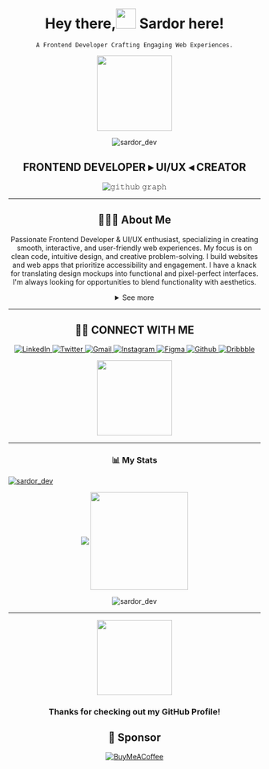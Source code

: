 <div align="center">
	
<h1 align="center">Hey there,<img src="https://raw.githubusercontent.com/MartinHeinz/MartinHeinz/master/wave.gif" width="40px"> Sardor here!</h1>

`A Frontend Developer Crafting Engaging Web Experiences.`

<a href="#"><img src="assets/webdev.png" width="150"></a>
<p align="center"> <img src="https://komarev.com/ghpvc/?username=sardor_dev&label=Profile%20views&color=0e75b6&style=flat" alt="sardor_dev" /> </p>
<p align="center">
	<h2 align="center">FRONTEND DEVELOPER ▸ UI/UX ◂ CREATOR</h2>
</p>

![𝚐𝚒𝚝𝚑𝚞𝚋 𝚐𝚛𝚊𝚙𝚑](https://github-readme-activity-graph.vercel.app/graph?username=sardor_dev&theme=react-dark&hide_border=true&area=true) <hr>

## 🙋🏻‍♂️ **About Me**

Passionate Frontend Developer & UI/UX enthusiast, specializing in creating smooth, interactive, and user-friendly web experiences. My focus is on clean code, intuitive design, and creative problem-solving. I build websites and web apps that prioritize accessibility and engagement. I have a knack for translating design mockups into functional and pixel-perfect interfaces.  I'm always looking for opportunities to blend functionality with aesthetics.

<details>
    <summary>See more</summary>
    <a href="#"><img src="assets/design_icon.png" width="150"></a> <br>
Apart from coding, 👨‍💻 I'm a dedicated learner, constantly exploring new trends and best practices in frontend technologies. My goal is to contribute to the web development community and push the boundaries of what's possible with user interfaces. I'm particularly interested in building component-driven and maintainable frontend architecture, focusing on code quality and performance. 🌟  I see myself as a passionate developer and a curious learner, dedicated to creating exceptional user experiences.
</details>
</div><hr>

<div align="center">

## 🤝🏻 **CONNECT WITH ME**

<a  href="https://www.linkedin.com/in/sardor_dev/">
    <img src="https://img.shields.io/badge/LinkedIn-00384d?style=for-the-badge&logo=linkedin&logoColor=white" title="LinkedIn"  alt="LinkedIn"/>
</a>
<a href="https://x.com/sardor_dev"> 
    <img src="https://img.shields.io/badge/Twitter-00384d?style=for-the-badge&logo=x&logoColor=white" title="Twitter"  alt="Twitter"/>
</a>
<a href="mailto:sardor.dev@email.com"> 
    <img src="https://img.shields.io/badge/Gmail-00384d?style=for-the-badge&logo=gmail&logoColor=white" title="Gmail"  alt="Gmail"/>
</a>
<a href="https://www.instagram.com/sardor_dev/"> 
    <img src="https://img.shields.io/badge/Instagram-00384d?style=for-the-badge&logo=instagram&logoColor=white" title="Instagram"  alt="Instagram"/>
</a>

<a href="https://www.figma.com/@sardor_dev"> 
    <img src="https://img.shields.io/badge/Figma-00384d?style=for-the-badge&logo=figma&logoColor=white" title="Figma"  alt="Figma"/>
</a>
<a href="https://github.com/sardor_dev"> 
    <img src="https://img.shields.io/badge/Github-00384d?style=for-the-badge&logo=github&logoColor=white" title="Github"  alt="Github"/>
</a>
 <a href="https://dribbble.com/sardor_dev"> 
    <img src="https://img.shields.io/badge/Dribbble-00384d?style=for-the-badge&logo=dribbble&logoColor=white" title="Dribbble"  alt="Dribbble"/>
</a>


<img src="assets/hi.gif" width="150"><hr>

<h3 align="center">📊 My Stats</h3>
<p align="left"> <a href="https://github.com/ryo-ma/github-profile-trophy"><img src="https://github-profile-trophy.vercel.app/?username=sardor_dev&theme=algolia" alt="sardor_dev" /></a> </p>
<p align="center">
    <img align="center" src="https://github-readme-stats.vercel.app/api?username=sardor_dev&show_icons=true&rank_icon=github&border=true&border_color=ffffff&title_color=00ACC1&&icon_color=00ACC1&&text_color=FFFFFF&&bg_color=001233&count_private=true&include_all_commits=true&show=reviews,discussions_started,discussions_answered,prs_merged,prs_merged_percentage"/>
    <img align="center" height="195px" src="https://github-readme-stats.vercel.app/api/top-langs/?username=sardor_dev&show_icons=true&border=true&border_color=ffffff&text_color=FFFFFF&bg_color=001233&title_color=00ACC1&langs_count=15&layout=compact" />
</p>
<p><img align="center" src="https://github-readme-streak-stats.herokuapp.com/?user=sardor_dev&border=true&border_color=00ACC1&theme=algolia&disable_animations=true" alt="sardor_dev" /></p>
</p>
</div> <hr>

<div align="center">
<a href="#"><img src="assets/webdevgif.gif" width="150"></a>
	
### **Thanks for checking out my GitHub Profile!**  

 ## 💌 Sponsor

  [![BuyMeACoffee](https://img.buymeacoffee.com/button-api/?text=Buymeacoffee&emoji=&slug=codingstella&button_colour=FFDD00&font_colour=000000&font_family=Comic&outline_colour=000000&coffee_colour=ffffff)](https://www.buymeacoffee.com/sardor_dev)

</div>
